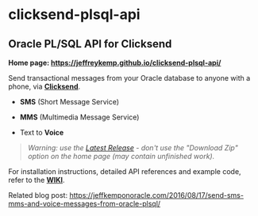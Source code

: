 # clicksend-plsql-api #

## Oracle PL/SQL API for Clicksend ##

**Home page: <https://jeffreykemp.github.io/clicksend-plsql-api/>**

Send transactional messages from your Oracle database to anyone with a phone, via **[Clicksend](https://www.clicksend.com)**.

* **SMS** (Short Message Service)

* **MMS** (Multimedia Message Service)

* Text to **Voice**
 
> *Warning: use the [Latest Release](https://github.com/jeffreykemp/clicksend-plsql-api/releases/latest) - don't use the "Download Zip" option on the home page (may contain unfinished work).*

For installation instructions, detailed API references and example code, refer to the **[WIKI](https://github.com/jeffreykemp/clicksend-plsql-api/wiki)**.

Related blog post: https://jeffkemponoracle.com/2016/08/17/send-sms-mms-and-voice-messages-from-oracle-plsql/
